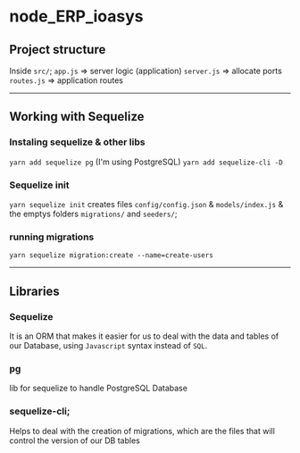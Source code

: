 # node_ERP_ioasys


## Project structure
Inside `src/`;
``app.js`` => server logic (application)
``server.js`` => allocate ports
``routes.js`` => application routes

----------------------------------------------
## Working with Sequelize
### Instaling sequelize & other libs
``yarn add sequelize pg`` (I'm using PostgreSQL)
``yarn add sequelize-cli -D``

### Sequelize init
``yarn sequelize init``
creates files `config/config.json` & `models/index.js` & the emptys folders `migrations/` and `seeders/`;

### running migrations
``yarn sequelize migration:create --name=create-users``

------------------------------------

## Libraries
### Sequelize
It is an ORM that makes it easier for us to deal with the data and tables of our Database, using `Javascript` syntax instead of `SQL`.

### pg
lib for sequelize to handle PostgreSQL Database

### sequelize-cli;
Helps to deal with the creation of migrations, which are the files that will control the version of our DB tables